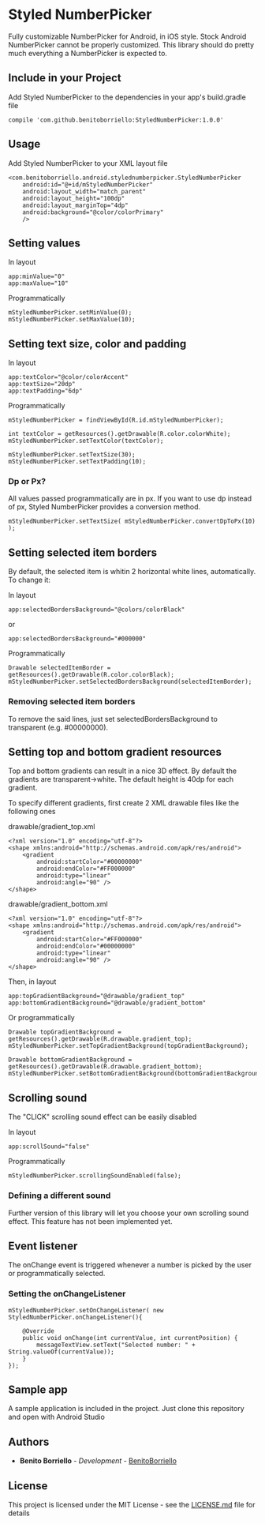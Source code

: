 # Styled NumberPicker

Fully customizable NumberPicker for Android, in iOS style.
Stock Android NumberPicker cannot be properly customized. This library should do pretty much everything a NumberPicker is expected to.

## Include in your Project

Add Styled NumberPicker to the dependencies in your app's build.gradle file

```
compile 'com.github.benitoborriello:StyledNumberPicker:1.0.0'
```

## Usage

Add Styled NumberPicker to your XML layout file

```
<com.benitoborriello.android.stylednumberpicker.StyledNumberPicker
	android:id="@+id/mStyledNumberPicker"
	android:layout_width="match_parent"
	android:layout_height="100dp"
	android:layout_marginTop="4dp"
	android:background="@color/colorPrimary"
	/>
```

## Setting values

In layout

```
app:minValue="0"
app:maxValue="10"
```

Programmatically

```
mStyledNumberPicker.setMinValue(0);
mStyledNumberPicker.setMaxValue(10);
```

## Setting text size, color and padding

In layout

```
app:textColor="@color/colorAccent"
app:textSize="20dp"
app:textPadding="6dp"
```

Programmatically

```
mStyledNumberPicker = findViewById(R.id.mStyledNumberPicker);

int textColor = getResources().getDrawable(R.color.colorWhite);
mStyledNumberPicker.setTextColor(textColor);

mStyledNumberPicker.setTextSize(30);
mStyledNumberPicker.setTextPadding(10);
```

### Dp or Px?

All values passed programmatically are in px. If you want to use dp instead of px, Styled NumberPicker provides a conversion method.

```
mStyledNumberPicker.setTextSize( mStyledNumberPicker.convertDpToPx(10) );
```


## Setting selected item borders

By default, the selected item is whitin 2 horizontal white lines, automatically. To change it:

In layout

```
app:selectedBordersBackground="@colors/colorBlack"
```

or

```
app:selectedBordersBackground="#000000"
```

Programmatically

```
Drawable selectedItemBorder = getResources().getDrawable(R.color.colorBlack);
mStyledNumberPicker.setSelectedBordersBackground(selectedItemBorder);
```

### Removing selected item borders

To remove the said lines, just set selectedBordersBackground to transparent (e.g. #00000000).


## Setting top and bottom gradient resources

Top and bottom gradients can result in a nice 3D effect. By default the gradients are transparent->white. The default height is 40dp for each gradient.

To specify different gradients, first create 2 XML drawable files like the following ones

drawable/gradient_top.xml
```
<?xml version="1.0" encoding="utf-8"?>
<shape xmlns:android="http://schemas.android.com/apk/res/android">
    <gradient
        android:startColor="#00000000"
        android:endColor="#FF000000"
        android:type="linear"
        android:angle="90" />
</shape>
```

drawable/gradient_bottom.xml
```
<?xml version="1.0" encoding="utf-8"?>
<shape xmlns:android="http://schemas.android.com/apk/res/android">
    <gradient
        android:startColor="#FF000000"
        android:endColor="#00000000"
        android:type="linear"
        android:angle="90" />
</shape>
```

Then, in layout

```
app:topGradientBackground="@drawable/gradient_top"
app:bottomGradientBackground="@drawable/gradient_bottom"
```

Or programmatically

```
Drawable topGradientBackground = getResources().getDrawable(R.drawable.gradient_top);
mStyledNumberPicker.setTopGradientBackground(topGradientBackground);

Drawable bottomGradientBackground = getResources().getDrawable(R.drawable.gradient_bottom);
mStyledNumberPicker.setBottomGradientBackground(bottomGradientBackground);
```

## Scrolling sound

The "CLICK" scrolling sound effect can be easily disabled

In layout

```
app:scrollSound="false"
```

Programmatically

```
mStyledNumberPicker.scrollingSoundEnabled(false);
```

### Defining a different sound

Further version of this library will let you choose your own scrolling sound effect. This feature has not been implemented yet.

## Event listener

The onChange event is triggered whenever a number is picked by the user or programmatically selected.

### Setting the onChangeListener

```
mStyledNumberPicker.setOnChangeListener( new StyledNumberPicker.onChangeListener(){

	@Override
	public void onChange(int currentValue, int currentPosition) {
		messageTextView.setText("Selected number: " + String.valueOf(currentValue));
	}
});
```

## Sample app

A sample application is included in the project. Just clone this repository and open with Android Studio

## Authors

* **Benito Borriello** - *Development* - [BenitoBorriello](https://github.com/benitoborriello)

## License

This project is licensed under the MIT License - see the [LICENSE.md](LICENSE.md) file for details

